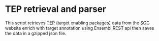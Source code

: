 # TEP retrieval and parser

This script retrieves [TEP]() (target enabling packages) data from the [SGC]() website enrich with target annotation using Ensembl REST api then saves the data in a gzipped json file.

